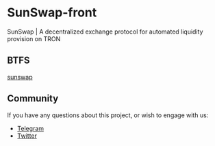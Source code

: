 # SunSwap-front

SunSwap | A decentralized exchange protocol for automated liquidity provision on TRON

## BTFS

[sunswap](https://sunswap.on.btfs.io/#/home)

## Community

If you have any questions about this project, or wish to engage with us:

- [Telegram](https://t.me/SunIO_Defi)
- [Twitter](https://twitter.com/defi_sunio)
